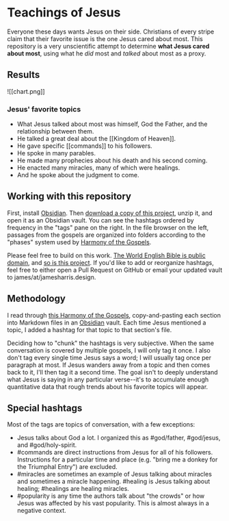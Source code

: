 # Teachings of Jesus

Everyone these days wants Jesus on their side. Christians of every stripe claim that their favorite issue is the one Jesus cared about most. This repository is a very unscientific attempt to determine **what Jesus cared about most**, using what he *did* most and *talked* about most as a proxy.

## Results
![[chart.png]]
### Jesus' favorite topics

- What Jesus talked about most was himself, God the Father, and the relationship between them.
- He talked a great deal about the [[Kingdom of Heaven]].
- He gave specific [[commands]] to his followers.
- He spoke in many parables.
- He made many prophecies about his death and his second coming.
- He enacted many miracles, many of which were healings.
- And he spoke about the judgment to come.

## Working with this repository

First, install [Obsidian](https://obsidian.md). Then [download a copy of this project](https://github.com/DawnPaladin/Teachings-of-Jesus/archive/refs/heads/main.zip), unzip it, and open it as an Obsidian vault. You can see the hashtags ordered by frequency in the "tags" pane on the right. In the file browser on the left, passages from the gospels are organized into folders according to the "phases" system used by [Harmony of the Gospels](http://harmony.bible/harmony-of-the-gospels/).

Please feel free to build on this work. [The World English Bible is public domain](https://ebible.org/web/webfaq.htm#MayIUse), and [so is this project](LICENSE.md). If you'd like to add or reorganize hashtags, feel free to either open a Pull Request on GitHub or email your updated vault to james/at/jamesharris.design.

## Methodology

I read through [this Harmony of the Gospels](http://harmony.bible/harmony-of-the-gospels/), copy-and-pasting each section into Markdown files in an [Obsidian](https://obsidian.md) vault. Each time Jesus mentioned a topic, I added a hashtag for that topic to that section's file.

Deciding how to "chunk" the hashtags is very subjective. When the same conversation is covered by multiple gospels, I will only tag it once. I also don't tag every single time Jesus says a word; I will usually tag once per paragraph at most. If Jesus wanders away from a topic and then comes back to it, I'll then tag it a second time. The goal isn't to deeply understand what Jesus is saying in any particular verse--it's to accumulate enough quantitative data that rough trends about his favorite topics will appear.

## Special hashtags

Most of the tags are topics of conversation, with a few exceptions:

- Jesus talks about God a lot. I organized this as #god/father, #god/jesus, and #god/holy-spirit. 
- #commands are direct instructions from Jesus for all of his followers. Instructions for a particular time and place (e.g. "bring me a donkey for the Triumphal Entry") are excluded.
- #miracles are sometimes an example of Jesus talking about miracles and sometimes a miracle happening. #healing is Jesus talking about healing; #healings are healing miracles.
- #popularity is any time the authors talk about "the crowds" or how Jesus was affected by his vast popularity. This is almost always in a negative context.
